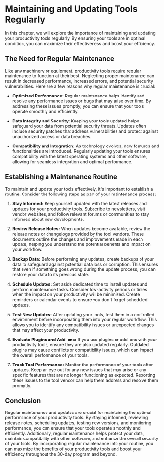 Maintaining and Updating Tools Regularly
====================================================

In this chapter, we will explore the importance of maintaining and updating your productivity tools regularly. By ensuring your tools are in optimal condition, you can maximize their effectiveness and boost your efficiency.

The Need for Regular Maintenance
--------------------------------

Like any machinery or equipment, productivity tools require regular maintenance to function at their best. Neglecting proper maintenance can result in decreased performance, increased errors, and potential security vulnerabilities. Here are a few reasons why regular maintenance is crucial:

* **Optimized Performance:** Regular maintenance helps identify and resolve any performance issues or bugs that may arise over time. By addressing these issues promptly, you can ensure that your tools operate smoothly and efficiently.

* **Data Integrity and Security:** Keeping your tools updated helps safeguard your data from potential security threats. Updates often include security patches that address vulnerabilities and protect against unauthorized access or data breaches.

* **Compatibility and Integration:** As technology evolves, new features and functionalities are introduced. Regularly updating your tools ensures compatibility with the latest operating systems and other software, allowing for seamless integration and optimal performance.

Establishing a Maintenance Routine
----------------------------------

To maintain and update your tools effectively, it's important to establish a routine. Consider the following steps as part of your maintenance process:

1. **Stay Informed:** Keep yourself updated with the latest releases and updates for your productivity tools. Subscribe to newsletters, visit vendor websites, and follow relevant forums or communities to stay informed about new developments.

2. **Review Release Notes:** When updates become available, review the release notes or changelogs provided by the tool vendors. These documents outline the changes and improvements made in each update, helping you understand the potential benefits and impact on your workflow.

3. **Backup Data:** Before performing any updates, create backups of your data to safeguard against potential data loss or corruption. This ensures that even if something goes wrong during the update process, you can restore your data to its previous state.

4. **Schedule Updates:** Set aside dedicated time to install updates and perform maintenance tasks. Consider low-activity periods or times when the impact on your productivity will be minimized. Create reminders or calendar events to ensure you don't forget scheduled updates.

5. **Test New Updates:** After updating your tools, test them in a controlled environment before incorporating them into your regular workflow. This allows you to identify any compatibility issues or unexpected changes that may affect your productivity.

6. **Evaluate Plugins and Add-ons:** If you use plugins or add-ons with your productivity tools, ensure they are also updated regularly. Outdated plugins may cause conflicts or compatibility issues, which can impact the overall performance of your tools.

7. **Track Tool Performance:** Monitor the performance of your tools after updates. Keep an eye out for any new issues that may arise or any specific features that are no longer functioning as expected. Reporting these issues to the tool vendor can help them address and resolve them promptly.

Conclusion
----------

Regular maintenance and updates are crucial for maintaining the optimal performance of your productivity tools. By staying informed, reviewing release notes, scheduling updates, testing new versions, and monitoring performance, you can ensure that your tools operate smoothly and efficiently. Additionally, regular maintenance helps protect your data, maintain compatibility with other software, and enhance the overall security of your tools. By incorporating regular maintenance into your routine, you can maximize the benefits of your productivity tools and boost your efficiency throughout the 30-day program and beyond.
